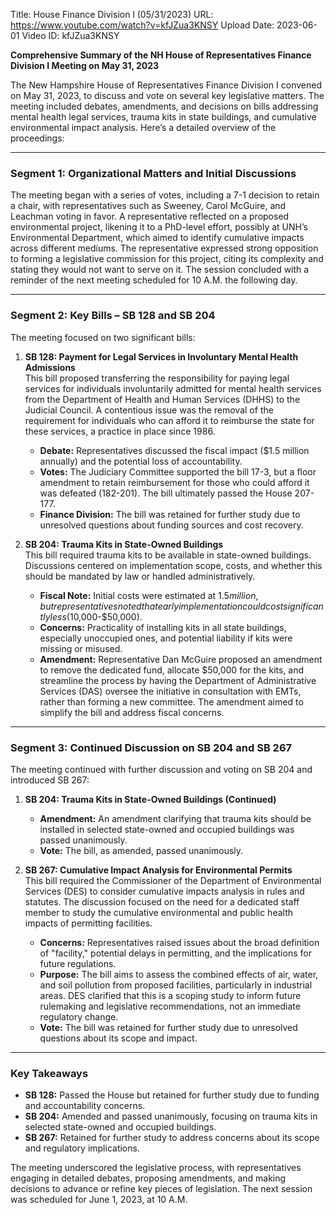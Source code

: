 Title: House Finance Division l (05/31/2023)
URL: https://www.youtube.com/watch?v=kfJZua3KNSY
Upload Date: 2023-06-01
Video ID: kfJZua3KNSY

**Comprehensive Summary of the NH House of Representatives Finance Division I Meeting on May 31, 2023**

The New Hampshire House of Representatives Finance Division I convened on May 31, 2023, to discuss and vote on several key legislative matters. The meeting included debates, amendments, and decisions on bills addressing mental health legal services, trauma kits in state buildings, and cumulative environmental impact analysis. Here’s a detailed overview of the proceedings:

---

### **Segment 1: Organizational Matters and Initial Discussions**
The meeting began with a series of votes, including a 7-1 decision to retain a chair, with representatives such as Sweeney, Carol McGuire, and Leachman voting in favor. A representative reflected on a proposed environmental project, likening it to a PhD-level effort, possibly at UNH’s Environmental Department, which aimed to identify cumulative impacts across different mediums. The representative expressed strong opposition to forming a legislative commission for this project, citing its complexity and stating they would not want to serve on it. The session concluded with a reminder of the next meeting scheduled for 10 A.M. the following day.

---

### **Segment 2: Key Bills – SB 128 and SB 204**
The meeting focused on two significant bills:

1. **SB 128: Payment for Legal Services in Involuntary Mental Health Admissions**  
   This bill proposed transferring the responsibility for paying legal services for individuals involuntarily admitted for mental health services from the Department of Health and Human Services (DHHS) to the Judicial Council. A contentious issue was the removal of the requirement for individuals who can afford it to reimburse the state for these services, a practice in place since 1986.  
   - **Debate:** Representatives discussed the fiscal impact ($1.5 million annually) and the potential loss of accountability.  
   - **Votes:** The Judiciary Committee supported the bill 17-3, but a floor amendment to retain reimbursement for those who could afford it was defeated (182-201). The bill ultimately passed the House 207-177.  
   - **Finance Division:** The bill was retained for further study due to unresolved questions about funding sources and cost recovery.

2. **SB 204: Trauma Kits in State-Owned Buildings**  
   This bill required trauma kits to be available in state-owned buildings. Discussions centered on implementation scope, costs, and whether this should be mandated by law or handled administratively.  
   - **Fiscal Note:** Initial costs were estimated at $1.5 million, but representatives noted that early implementation could cost significantly less ($10,000-$50,000).  
   - **Concerns:** Practicality of installing kits in all state buildings, especially unoccupied ones, and potential liability if kits were missing or misused.  
   - **Amendment:** Representative Dan McGuire proposed an amendment to remove the dedicated fund, allocate $50,000 for the kits, and streamline the process by having the Department of Administrative Services (DAS) oversee the initiative in consultation with EMTs, rather than forming a new committee. The amendment aimed to simplify the bill and address fiscal concerns.  

---

### **Segment 3: Continued Discussion on SB 204 and SB 267**
The meeting continued with further discussion and voting on SB 204 and introduced SB 267:

1. **SB 204: Trauma Kits in State-Owned Buildings (Continued)**  
   - **Amendment:** An amendment clarifying that trauma kits should be installed in selected state-owned and occupied buildings was passed unanimously.  
   - **Vote:** The bill, as amended, passed unanimously.  

2. **SB 267: Cumulative Impact Analysis for Environmental Permits**  
   This bill required the Commissioner of the Department of Environmental Services (DES) to consider cumulative impacts analysis in rules and statutes. The discussion focused on the need for a dedicated staff member to study the cumulative environmental and public health impacts of permitting facilities.  
   - **Concerns:** Representatives raised issues about the broad definition of "facility," potential delays in permitting, and the implications for future regulations.  
   - **Purpose:** The bill aims to assess the combined effects of air, water, and soil pollution from proposed facilities, particularly in industrial areas. DES clarified that this is a scoping study to inform future rulemaking and legislative recommendations, not an immediate regulatory change.  
   - **Vote:** The bill was retained for further study due to unresolved questions about its scope and impact.  

---

### **Key Takeaways**
- **SB 128:** Passed the House but retained for further study due to funding and accountability concerns.  
- **SB 204:** Amended and passed unanimously, focusing on trauma kits in selected state-owned and occupied buildings.  
- **SB 267:** Retained for further study to address concerns about its scope and regulatory implications.  

The meeting underscored the legislative process, with representatives engaging in detailed debates, proposing amendments, and making decisions to advance or refine key pieces of legislation. The next session was scheduled for June 1, 2023, at 10 A.M.